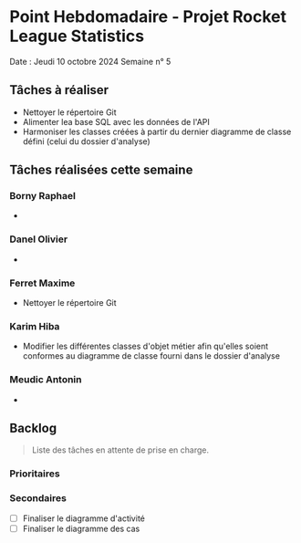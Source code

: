 # Point Hebdomadaire - Projet Rocket League Statistics

Date : Jeudi 10 octobre 2024
Semaine n° 5

## Tâches à réaliser

- Nettoyer le répertoire Git
- Alimenter lea base SQL avec les données de l'API
- Harmoniser les classes créées à partir du dernier diagramme de classe défini (celui du dossier d'analyse)
  
## Tâches réalisées cette semaine

### Borny Raphael

- 


### Danel Olivier

- 


### Ferret Maxime

- Nettoyer le répertoire Git


### Karim Hiba

-  Modifier les différentes classes d'objet métier afin qu'elles soient conformes au diagramme de classe fourni dans le dossier d'analyse


### Meudic Antonin

- 


## Backlog

> Liste des tâches en attente de prise en charge.

### Prioritaires


### Secondaires

- [ ] Finaliser le diagramme d'activité
- [ ] Finaliser le diagramme des cas
